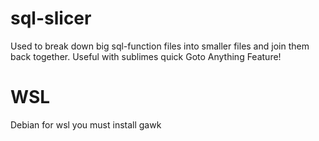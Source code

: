 # sql-slicer
Used to break down big sql-function files into smaller files and join them back together. 
Useful with sublimes quick Goto Anything Feature!

# WSL

Debian for wsl you must install gawk
